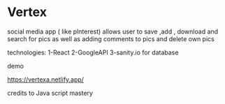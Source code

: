 # Vertex

social media app ( like plnterest) allows user to save ,add , download and search for pics as well as adding comments to pics and delete own pics

technologies:
1-React
2-GoogleAPI
3-sanity.io for database

demo

https://vertexa.netlify.app/

credits to Java script mastery
